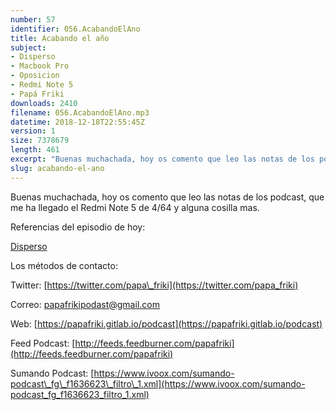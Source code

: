 ```yaml
---
number: 57
identifier: 056.AcabandoElAno
title: Acabando el año
subject:
- Disperso
- Macbook Pro
- Oposicion
- Redmi Note 5
- Papá Friki
downloads: 2410
filename: 056.AcabandoElAno.mp3
datetime: 2018-12-18T22:55:45Z
version: 1
size: 7378679
length: 461
excerpt: "Buenas muchachada, hoy os comento que leo las notas de los podcast, que me ha llegado el Redmi Note 5 de 4/64 y alguna cosilla mas.\n\nReferencias del episodio de hoy:  \n\n[Disperso](https://www.ivoox.com/p_sq_f1305139_1.html)  \n\nLos métodos de contacto:  \n\nTwitter: [https://twitter.com/papa\\_friki](https://twitter.com/papa_friki)\n\nCorreo: [papafrikipodast@gmail.com](https://archive.org/details/papafrikipodast@gmail.com)\n\nWeb: [https://papafriki.gitlab.io/podcast](https://papafriki.gitlab.io/podcast)\n\nFeed Podcast: [http://feeds.feedburner.com/papafriki](http://feeds.feedburner.com/papafriki)\n\nSumando Podcast: [https://www.ivoox.com/sumando-podcast\\_fg\\_f1636623\\_filtro\\_1.xml](https://www.ivoox.com/sumando-podcast_fg_f1636623_filtro_1.xml)"
slug: acabando-el-ano
---
```

Buenas muchachada, hoy os comento que leo las notas de los podcast, que me ha llegado el Redmi Note 5 de 4/64 y alguna cosilla mas.

Referencias del episodio de hoy:

[Disperso](https://www.ivoox.com/p_sq_f1305139_1.html)

Los métodos de contacto:

Twitter: [https://twitter.com/papa\_friki](https://twitter.com/papa_friki)

Correo: [papafrikipodast@gmail.com](https://archive.org/details/papafrikipodast@gmail.com)

Web: [https://papafriki.gitlab.io/podcast](https://papafriki.gitlab.io/podcast)

Feed Podcast: [http://feeds.feedburner.com/papafriki](http://feeds.feedburner.com/papafriki)

Sumando Podcast: [https://www.ivoox.com/sumando-podcast\_fg\_f1636623\_filtro\_1.xml](https://www.ivoox.com/sumando-podcast_fg_f1636623_filtro_1.xml)